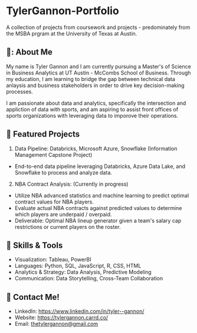 # **TylerGannon-Portfolio**
 A collection of projects from coursework and projects - predominately from the MSBA prgram at the University of Texas at Austin.

## **:memo:: About Me**
 My name is Tyler Gannon and I am currently pursuing a Master's of Science in Business Analytics at UT Austin - McCombs School of Business.
 Through my education, I am learning to bridge the gap between technical data anlaysis and business stakeholders in order to drive key decision-making processes.

 I am passionate about data and analytics, specifically the intersection and appliction of data with sports, and am aspiring to assist front offices of sports organizations with leveraging data to imporove their operations.

## **:file_folder: Featured Projects**
1. Data Pipeline: Databricks, Microsoft Azure, Snowflake (Information Management Capstone Project)
- End-to-end data pipeline leveraging Databricks, Azure Data Lake, and Snowflake to process and analyze data.
2. NBA Contract Analysis: (Currently in progress)
- Utilize NBA advanced statistics and machine learning to predict optimal contract values for NBA players.
- Evaluate actual NBA contracts against predicted values to determine which players are underpaid / overpaid.
- Deliverable: Optimal NBA lineup generator given a team's salary cap restrictions or current players on the roster.

## **:toolbox: Skills & Tools**
- Visualization: Tableau, PowerBI
- Languages: Python, SQL, JavaScript, R, CSS, HTML
- Analytics & Strategy: Data Analysis, Predictive Modeling
- Communication: Data Storytelling, Cross-Team Collaboration

## **:incoming_envelope: Contact Me!**
- LinkedIn: https://www.linkedin.com/in/tyler--gannon/
- Website: https://tylergannon.carrd.co/
- Email: thetylergannon@gmail.com
